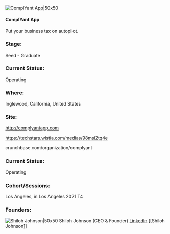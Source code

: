 

![ComplYant App|50x50](https://apimg.techstars.com/connect/images/image_files/610c11196ddcda42a567b9a7/original/Orange_Icon_600_x_600.png)

#### ComplYant App
Put your business tax on autopilot.

### Stage: 
Seed - Graduate 

### Current Status: 
Operating

### Where:
Inglewood, California, United States

### Site:
http://complyantapp.com

https://techstars.wistia.com/medias/98msi2tq4e

crunchbase.com/organization/complyant

### Current Status: 
Operating

### Cohort/Sessions: 
Los Angeles, in Los Angeles 2021 T4

### Founders: 

![Shiloh Johnson|50x50](https://apimg.techstars.com/connect/images/image_files/60d9b4e409c87f0007660381/original/6FA54F0A-CB09-4EE8-A77F-5B2962B85E1B.jpeg) Shiloh Johnson (CEO & Founder) [LinkedIn](https://linkedin.com/in/shilohjohnson84) [[Shiloh Johnson]]


